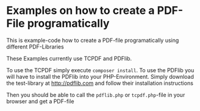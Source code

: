 # Examples on how to create a PDF-File programatically

This is example-code how to create a PDF-file programatically using different PDF-Libraries

These Examples currently use TCPDF and PDFlib.

To use the TCPDF simply execute ```composer install```. 
To use the PDFlib you will have to install the PDFlib into your PHP-Environment. Simply download the test-library at http://pdflib.com and follow their installation instructions

Then you should be able to call the ```pdflib.php``` or ```tcpdf.php```-file in your browser and get a PDF-file
